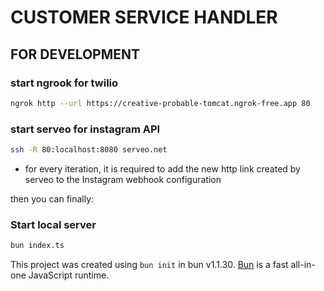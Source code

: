 # CUSTOMER SERVICE HANDLER

## FOR DEVELOPMENT

### start ngrook for twilio
```bash
ngrok http --url https://creative-probable-tomcat.ngrok-free.app 80
```
### start serveo for instagram API
```bash
ssh -R 80:localhost:8080 serveo.net
```
- for every iteration, it is required to add the new http link created by serveo to the Instagram webhook configuration

then you can finally:
### Start local server
```bash
bun index.ts
```


This project was created using `bun init` in bun v1.1.30. [Bun](https://bun.sh) is a fast all-in-one JavaScript runtime.